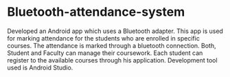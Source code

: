 # Bluetooth-attendance-system
Developed an Android app which uses a Bluetooth adapter. This app is used for marking attendance for the students who are enrolled in specific courses. The attendance is marked through a bluetooth connection. Both, Student and Faculty can manage their coursework. Each student can register to the available courses through his application. Development tool used is Android Studio.
